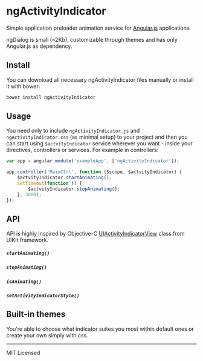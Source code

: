 # ngActivityIndicator

Simple application preloader animation service for [Angular.js](http://angularjs.org/) applications.

ngDialog is small (~2Kb), customizable through themes and has only Angular.js as dependency.

## Install

You can download all necessary ngActivityIndicator files manually or install it with bower:

```bash
bower install ngActivityIndicator
```

## Usage

You need only to include ``ngActivityIndicator.js`` and  ``ngActivityIndicator.css`` (as minimal setup) to your project and then you can start using ``$actvityIndicator`` service wherever you want - inside your directives, controllers or services. For example in controllers:

```javascript
var app = angular.module('exampleApp', ['ngActivityIndicator']);

app.controller('MainCtrl', function ($scope, $actvityIndicator) {
	$actvityIndicator.startAnimating();
	setTimeout(function () {
		$actvityIndicator.stopAnimating();
	}, 3000);
});
```

## API

API is highly inspired by Objective-C [UIActivityIndicatorView](https://developer.apple.com/library/ios/documentation/uikit/reference/UIActivityIndicatorView_Class/Reference/UIActivityIndicatorView.html) class from UIKit framework.

##### ``startAnimating()``

##### ``stopAnimating()``

##### ``isAnimating()``

##### ``setActivityIndicatorStyle()``

## Built-in themes

You're able to choose what indicator suites you most within default ones or create your own simply with css.

---

MIT Licensed
